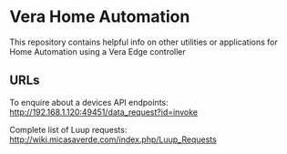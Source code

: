 Vera Home Automation
====================

This repository contains helpful info on other utilities or applications for Home Automation using a Vera Edge controller

URLs
----

To enquire about a devices API endpoints:
http://192.168.1.120:49451/data_request?id=invoke

Complete list of Luup requests:
http://wiki.micasaverde.com/index.php/Luup_Requests


